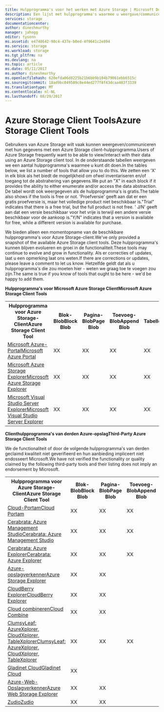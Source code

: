 ```yaml
---
title: Hulpprogramma's voor het werken met Azure Storage | Microsoft Docs
description: Een lijst met hulpprogramma's waarmee u weergave/communiceren met uw Azure Storage-gegevens.
services: storage
documentationcenter: 
author: dineshmurthy
manager: jahogg
editor: tysonn
ms.assetid: e4748642-98c4-437e-b0ed-4f9641c2e894
ms.service: storage
ms.workload: storage
ms.tgt_pltfrm: na
ms.devlang: na
ms.topic: article
ms.date: 05/11/2017
ms.author: dineshmurthy
ms.openlocfilehash: 620efda06d8225b21b6bb9b104b79061ebb6515c
ms.sourcegitcommit: 18ad9bc049589c8e44ed277f8f43dcaa483f3339
ms.translationtype: MT
ms.contentlocale: nl-NL
ms.lasthandoff: 08/29/2017
---
```

# <a name="azure-storage-client-tools"></a><span data-ttu-id="52206-103">Azure Storage Client Tools</span><span class="sxs-lookup"><span data-stu-id="52206-103">Azure Storage Client Tools</span></span>
<span data-ttu-id="52206-104">Gebruikers van Azure Storage wilt vaak kunnen weergeven/communiceren met hun gegevens met een Azure Storage client-hulpprogramma.</span><span class="sxs-lookup"><span data-stu-id="52206-104">Users of Azure Storage frequently want to be able to view/interact with their data using an Azure Storage client tool.</span></span> <span data-ttu-id="52206-105">In de onderstaande tabellen weergeven we een aantal hulpprogramma's waarmee u kunt dit doen.</span><span class="sxs-lookup"><span data-stu-id="52206-105">In the tables below, we list a number of tools that allow you to do this.</span></span> <span data-ttu-id="52206-106">We zetten een 'X' in elk blok als het biedt de mogelijkheid om ofwel inventariseren en/of toegang tot de abstrahering van gegevens.</span><span class="sxs-lookup"><span data-stu-id="52206-106">We put an "X" in each block if it provides the ability to either enumerate and/or access the data abstraction.</span></span> <span data-ttu-id="52206-107">De tabel wordt ook weergegeven als de hulpprogramma's is gratis.</span><span class="sxs-lookup"><span data-stu-id="52206-107">The table also shows if the tools is free or not.</span></span> <span data-ttu-id="52206-108">'Proefversie' geeft aan dat er een gratis proefversie is, maar het volledige product niet beschikbaar is.</span><span class="sxs-lookup"><span data-stu-id="52206-108">"Trial" indicates that there is a free trial, but the full product is not free.</span></span> <span data-ttu-id="52206-109">' J/N' geeft aan dat een versie beschikbaar voor het vrije is terwijl een andere versie beschikbaar voor de aankoop is.</span><span class="sxs-lookup"><span data-stu-id="52206-109">"Y/N" indicates that a version is available for free, while a different version is available for purchase.</span></span>

<span data-ttu-id="52206-110">We bieden alleen een momentopname van de beschikbare hulpprogramma's voor Azure Storage-client.</span><span class="sxs-lookup"><span data-stu-id="52206-110">We've only provided a snapshot of the available Azure Storage client tools.</span></span> <span data-ttu-id="52206-111">Deze hulpprogramma's kunnen blijven evolueren en groei in de functionaliteit.</span><span class="sxs-lookup"><span data-stu-id="52206-111">These tools may continue to evolve and grow in functionality.</span></span> <span data-ttu-id="52206-112">Als er correcties of updates, laat u een opmerking laat ons weten.</span><span class="sxs-lookup"><span data-stu-id="52206-112">If there are corrections or updates, please leave a comment to let us know.</span></span> <span data-ttu-id="52206-113">Hetzelfde geldt dat als u hulpprogramma's die zou moeten hier - weten we graag toe te voegen zou zijn.</span><span class="sxs-lookup"><span data-stu-id="52206-113">The same is true if you know of tools that ought to be here - we'd be happy to add them.</span></span>

<span data-ttu-id="52206-114">**Hulpprogramma's voor Microsoft Azure Storage Client**</span><span class="sxs-lookup"><span data-stu-id="52206-114">**Microsoft Azure Storage Client Tools**</span></span>

<table>
  <tr>
    <th rowspan="2"><span data-ttu-id="52206-115">Hulpprogramma voor Azure Storage-Client</span><span class="sxs-lookup"><span data-stu-id="52206-115">Azure Storage Client Tool</span></span></th>
    <th rowspan="2"><span data-ttu-id="52206-116">Blok-Blob</span><span class="sxs-lookup"><span data-stu-id="52206-116">Block Blob</span></span></th>
    <th rowspan="2"><span data-ttu-id="52206-117">Pagina-Blob</span><span class="sxs-lookup"><span data-stu-id="52206-117">Page Blob</span></span></th>
    <th rowspan="2"><span data-ttu-id="52206-118">Toevoeg-Blob</span><span class="sxs-lookup"><span data-stu-id="52206-118">Append Blob</span></span></th>
    <th rowspan="2"><span data-ttu-id="52206-119">Tabellen</span><span class="sxs-lookup"><span data-stu-id="52206-119">Tables</span></span></th>
    <th rowspan="2"><span data-ttu-id="52206-120">Wachtrijen</span><span class="sxs-lookup"><span data-stu-id="52206-120">Queues</span></span></th>
    <th rowspan="2"><span data-ttu-id="52206-121">Bestanden</span><span class="sxs-lookup"><span data-stu-id="52206-121">Files</span></span></th>
    <th rowspan="2"><span data-ttu-id="52206-122">Gratis</span><span class="sxs-lookup"><span data-stu-id="52206-122">Free</span></span></th>
    <th colspan="4"><span data-ttu-id="52206-123">Platform</span><span class="sxs-lookup"><span data-stu-id="52206-123">Platform</span></span></th>
  </tr>
  <tr>
    <td><span data-ttu-id="52206-124">Web</span><span class="sxs-lookup"><span data-stu-id="52206-124">Web</span></span></td>
    <td><span data-ttu-id="52206-125">Windows</span><span class="sxs-lookup"><span data-stu-id="52206-125">Windows</span></span></td>
    <td><span data-ttu-id="52206-126">OSX</span><span class="sxs-lookup"><span data-stu-id="52206-126">OSX</span></span></td>
    <td><span data-ttu-id="52206-127">Linux</span><span class="sxs-lookup"><span data-stu-id="52206-127">Linux</span></span></td>
  </tr>
  <tr>
    <td><span data-ttu-id="52206-128"><a href="https://azure.microsoft.com/features/azure-portal/">Microsoft Azure-Portal</a></span><span class="sxs-lookup"><span data-stu-id="52206-128"><a href="https://azure.microsoft.com/features/azure-portal/">Microsoft Azure Portal</a></span></span></td>
    <td><span data-ttu-id="52206-129">X</span><span class="sxs-lookup"><span data-stu-id="52206-129">X</span></span></td>
    <td><span data-ttu-id="52206-130">X</span><span class="sxs-lookup"><span data-stu-id="52206-130">X</span></span></td>
    <td><span data-ttu-id="52206-131">X</span><span class="sxs-lookup"><span data-stu-id="52206-131">X</span></span></td>
    <td><span data-ttu-id="52206-132">X</span><span class="sxs-lookup"><span data-stu-id="52206-132">X</span></span></td>
    <td><span data-ttu-id="52206-133">X</span><span class="sxs-lookup"><span data-stu-id="52206-133">X</span></span></td>
    <td><span data-ttu-id="52206-134">X</span><span class="sxs-lookup"><span data-stu-id="52206-134">X</span></span></td>
    <td><span data-ttu-id="52206-135">J</span><span class="sxs-lookup"><span data-stu-id="52206-135">Y</span></span></td>
    <td><span data-ttu-id="52206-136">X</span><span class="sxs-lookup"><span data-stu-id="52206-136">X</span></span></td>
    <td></td>
    <td></td>
    <td></td>
  </tr>
  <tr>
    <td><span data-ttu-id="52206-137"><a href="http://storageexplorer.com/">Microsoft Azure Storage Explorer</a></span><span class="sxs-lookup"><span data-stu-id="52206-137"><a href="http://storageexplorer.com/">Microsoft Azure Storage Explorer</a></span></span></td>
    <td><span data-ttu-id="52206-138">X</span><span class="sxs-lookup"><span data-stu-id="52206-138">X</span></span></td>
    <td><span data-ttu-id="52206-139">X</span><span class="sxs-lookup"><span data-stu-id="52206-139">X</span></span></td>
    <td><span data-ttu-id="52206-140">X</span><span class="sxs-lookup"><span data-stu-id="52206-140">X</span></span></td>
    <td><span data-ttu-id="52206-141">X</span><span class="sxs-lookup"><span data-stu-id="52206-141">X</span></span></td>
    <td><span data-ttu-id="52206-142">X</span><span class="sxs-lookup"><span data-stu-id="52206-142">X</span></span></td>
    <td><span data-ttu-id="52206-143">X</span><span class="sxs-lookup"><span data-stu-id="52206-143">X</span></span></td>
    <td><span data-ttu-id="52206-144">J</span><span class="sxs-lookup"><span data-stu-id="52206-144">Y</span></span></td>
    <td></td>
    <td><span data-ttu-id="52206-145">X</span><span class="sxs-lookup"><span data-stu-id="52206-145">X</span></span></td>
    <td><span data-ttu-id="52206-146">X</span><span class="sxs-lookup"><span data-stu-id="52206-146">X</span></span></td>
    <td><span data-ttu-id="52206-147">X</span><span class="sxs-lookup"><span data-stu-id="52206-147">X</span></span></td>
  </tr>
  <tr>
    <td><span data-ttu-id="52206-148"><a href="https://www.visualstudio.com/features/azure-tools-vs.aspx">Microsoft Visual Studio Server Explorer</a></span><span class="sxs-lookup"><span data-stu-id="52206-148"><a href="https://www.visualstudio.com/features/azure-tools-vs.aspx">Microsoft Visual Studio Server Explorer</a></span></span></td>
    <td><span data-ttu-id="52206-149">X</span><span class="sxs-lookup"><span data-stu-id="52206-149">X</span></span></td>
    <td><span data-ttu-id="52206-150">X</span><span class="sxs-lookup"><span data-stu-id="52206-150">X</span></span></td>
    <td><span data-ttu-id="52206-151">X</span><span class="sxs-lookup"><span data-stu-id="52206-151">X</span></span></td>
    <td><span data-ttu-id="52206-152">X</span><span class="sxs-lookup"><span data-stu-id="52206-152">X</span></span></td>
    <td><span data-ttu-id="52206-153">X</span><span class="sxs-lookup"><span data-stu-id="52206-153">X</span></span></td>
    <td></td>
    <td><span data-ttu-id="52206-154">J</span><span class="sxs-lookup"><span data-stu-id="52206-154">Y</span></span></td>
    <td></td>
    <td><span data-ttu-id="52206-155">X</span><span class="sxs-lookup"><span data-stu-id="52206-155">X</span></span></td>
    <td></td>
    <td></td>
  </tr>
</table>

<span data-ttu-id="52206-156">**Clienthulpprogramma's van derden Azure-opslag**</span><span class="sxs-lookup"><span data-stu-id="52206-156">**Third-Party Azure Storage Client Tools**</span></span>

<span data-ttu-id="52206-157">We de functionaliteit of door de volgende hulpprogramma's van derden geclaimd kwaliteit niet geverifieerd en hun aanbieding impliceert niet endosseert Microsoft.</span><span class="sxs-lookup"><span data-stu-id="52206-157">We have not verified the functionality or quality claimed by the following third-party tools and their listing does not imply an endorsement by Microsoft.</span></span>

<table>
  <tr>
    <th rowspan="2"><span data-ttu-id="52206-158">Hulpprogramma voor Azure Storage-Client</span><span class="sxs-lookup"><span data-stu-id="52206-158">Azure Storage Client Tool</span></span></th>
    <th rowspan="2"><span data-ttu-id="52206-159">Blok-Blob</span><span class="sxs-lookup"><span data-stu-id="52206-159">Block Blob</span></span></th>
    <th rowspan="2"><span data-ttu-id="52206-160">Pagina-Blob</span><span class="sxs-lookup"><span data-stu-id="52206-160">Page Blob</span></span></th>
    <th rowspan="2"><span data-ttu-id="52206-161">Toevoeg-Blob</span><span class="sxs-lookup"><span data-stu-id="52206-161">Append Blob</span></span></th>
    <th rowspan="2"><span data-ttu-id="52206-162">Tabellen</span><span class="sxs-lookup"><span data-stu-id="52206-162">Tables</span></span></th>
    <th rowspan="2"><span data-ttu-id="52206-163">Wachtrijen</span><span class="sxs-lookup"><span data-stu-id="52206-163">Queues</span></span></th>
    <th rowspan="2"><span data-ttu-id="52206-164">Bestanden</span><span class="sxs-lookup"><span data-stu-id="52206-164">Files</span></span></th>
    <th rowspan="2"><span data-ttu-id="52206-165">Gratis</span><span class="sxs-lookup"><span data-stu-id="52206-165">Free</span></span></th>
    <th colspan="4"><span data-ttu-id="52206-166">Platform</span><span class="sxs-lookup"><span data-stu-id="52206-166">Platform</span></span></th>
  </tr>
  <tr>
    <td><span data-ttu-id="52206-167">Web</span><span class="sxs-lookup"><span data-stu-id="52206-167">Web</span></span></td>
    <td><span data-ttu-id="52206-168">Windows</span><span class="sxs-lookup"><span data-stu-id="52206-168">Windows</span></span></td>
    <td><span data-ttu-id="52206-169">OSX</span><span class="sxs-lookup"><span data-stu-id="52206-169">OSX</span></span></td>
    <td><span data-ttu-id="52206-170">Linux</span><span class="sxs-lookup"><span data-stu-id="52206-170">Linux</span></span></td>
  </tr>
  <tr>
    <td><span data-ttu-id="52206-171"><a href="http://www.cloudportam.com/">Cloud-Portam</a></span><span class="sxs-lookup"><span data-stu-id="52206-171"><a href="http://www.cloudportam.com/">Cloud Portam</a></span></span></td>
    <td><span data-ttu-id="52206-172">X</span><span class="sxs-lookup"><span data-stu-id="52206-172">X</span></span></td>
    <td><span data-ttu-id="52206-173">X</span><span class="sxs-lookup"><span data-stu-id="52206-173">X</span></span></td>
    <td><span data-ttu-id="52206-174">X</span><span class="sxs-lookup"><span data-stu-id="52206-174">X</span></span></td>
    <td><span data-ttu-id="52206-175">X</span><span class="sxs-lookup"><span data-stu-id="52206-175">X</span></span></td>
    <td><span data-ttu-id="52206-176">X</span><span class="sxs-lookup"><span data-stu-id="52206-176">X</span></span></td>
    <td><span data-ttu-id="52206-177">X</span><span class="sxs-lookup"><span data-stu-id="52206-177">X</span></span></td>
    <td><span data-ttu-id="52206-178">Proefversie</span><span class="sxs-lookup"><span data-stu-id="52206-178">Trial</span></span></td>
    <td><span data-ttu-id="52206-179">X</span><span class="sxs-lookup"><span data-stu-id="52206-179">X</span></span></td>
    <td></td>
    <td></td>
    <td></td>
  </tr>
  <tr>
    <td><span data-ttu-id="52206-180"><a href="http://www.cerebrata.com/products/azure-management-studio/introduction">Cerabrata: Azure Management Studio</a></span><span class="sxs-lookup"><span data-stu-id="52206-180"><a href="http://www.cerebrata.com/products/azure-management-studio/introduction">Cerabrata: Azure Management Studio</a></span></span></td>
    <td><span data-ttu-id="52206-181">X</span><span class="sxs-lookup"><span data-stu-id="52206-181">X</span></span></td>
    <td><span data-ttu-id="52206-182">X</span><span class="sxs-lookup"><span data-stu-id="52206-182">X</span></span></td>
    <td><span data-ttu-id="52206-183">X</span><span class="sxs-lookup"><span data-stu-id="52206-183">X</span></span></td>
    <td><span data-ttu-id="52206-184">X</span><span class="sxs-lookup"><span data-stu-id="52206-184">X</span></span></td>
    <td><span data-ttu-id="52206-185">X</span><span class="sxs-lookup"><span data-stu-id="52206-185">X</span></span></td>
    <td><span data-ttu-id="52206-186">X</span><span class="sxs-lookup"><span data-stu-id="52206-186">X</span></span></td>
    <td><span data-ttu-id="52206-187">Proefversie</span><span class="sxs-lookup"><span data-stu-id="52206-187">Trial</span></span></td>
    <td></td>
    <td><span data-ttu-id="52206-188">X</span><span class="sxs-lookup"><span data-stu-id="52206-188">X</span></span></td>
    <td></td>
    <td></td>
  </tr>
  <tr>
    <td><span data-ttu-id="52206-189"><a href="http://www.cerebrata.com/products/azure-explorer/introduction">Cerabrata: Azure Explorer</a></span><span class="sxs-lookup"><span data-stu-id="52206-189"><a href="http://www.cerebrata.com/products/azure-explorer/introduction">Cerabrata: Azure Explorer</a></span></span></td>
    <td><span data-ttu-id="52206-190">X</span><span class="sxs-lookup"><span data-stu-id="52206-190">X</span></span></td>
    <td><span data-ttu-id="52206-191">X</span><span class="sxs-lookup"><span data-stu-id="52206-191">X</span></span></td>
    <td><span data-ttu-id="52206-192">X</span><span class="sxs-lookup"><span data-stu-id="52206-192">X</span></span></td>
    <td></td>
    <td></td>
    <td><span data-ttu-id="52206-193">X</span><span class="sxs-lookup"><span data-stu-id="52206-193">X</span></span></td>
    <td><span data-ttu-id="52206-194">J</span><span class="sxs-lookup"><span data-stu-id="52206-194">Y</span></span></td>
    <td></td>
    <td><span data-ttu-id="52206-195">X</span><span class="sxs-lookup"><span data-stu-id="52206-195">X</span></span></td>
    <td></td>
    <td></td>
  </tr>
  <tr>
    <td><span data-ttu-id="52206-196"><a href="https://github.com/sebagomez/azurestorageexplorer">Azure-opslagverkenner</a></span><span class="sxs-lookup"><span data-stu-id="52206-196"><a href="https://github.com/sebagomez/azurestorageexplorer">Azure Storage Explorer</a></span></span></td>
    <td><span data-ttu-id="52206-197">X</span><span class="sxs-lookup"><span data-stu-id="52206-197">X</span></span></td>
    <td><span data-ttu-id="52206-198">X</span><span class="sxs-lookup"><span data-stu-id="52206-198">X</span></span></td>
    <td></td>
    <td><span data-ttu-id="52206-199">X</span><span class="sxs-lookup"><span data-stu-id="52206-199">X</span></span></td>
    <td><span data-ttu-id="52206-200">X</span><span class="sxs-lookup"><span data-stu-id="52206-200">X</span></span></td>
    <td></td>
    <td><span data-ttu-id="52206-201">J</span><span class="sxs-lookup"><span data-stu-id="52206-201">Y</span></span></td>
    <td></td>
    <td><span data-ttu-id="52206-202">X</span><span class="sxs-lookup"><span data-stu-id="52206-202">X</span></span></td>
    <td></td>
    <td></td>
  </tr>
  <tr>
    <td><span data-ttu-id="52206-203"><a href="http://www.cloudberrylab.com/free-microsoft-azure-explorer.aspx">CloudBerry Explorer</a></span><span class="sxs-lookup"><span data-stu-id="52206-203"><a href="http://www.cloudberrylab.com/free-microsoft-azure-explorer.aspx">CloudBerry Explorer</a></span></span></td>
    <td><span data-ttu-id="52206-204">X</span><span class="sxs-lookup"><span data-stu-id="52206-204">X</span></span></td>
    <td><span data-ttu-id="52206-205">X</span><span class="sxs-lookup"><span data-stu-id="52206-205">X</span></span></td>
    <td></td>
    <td></td>
    <td></td>
    <td><span data-ttu-id="52206-206">X</span><span class="sxs-lookup"><span data-stu-id="52206-206">X</span></span></td>
    <td><span data-ttu-id="52206-207">J/N</span><span class="sxs-lookup"><span data-stu-id="52206-207">Y/N</span></span></td>
    <td></td>
    <td><span data-ttu-id="52206-208">X</span><span class="sxs-lookup"><span data-stu-id="52206-208">X</span></span></td>
    <td></td>
    <td></td>
  </tr>
  <tr>
    <td><span data-ttu-id="52206-209"><a href="http://www.gapotchenko.com/cloudcombine">Cloud combineren</a></span><span class="sxs-lookup"><span data-stu-id="52206-209"><a href="http://www.gapotchenko.com/cloudcombine">Cloud Combine</a></span></span></td>
    <td><span data-ttu-id="52206-210">X</span><span class="sxs-lookup"><span data-stu-id="52206-210">X</span></span></td>
    <td><span data-ttu-id="52206-211">X</span><span class="sxs-lookup"><span data-stu-id="52206-211">X</span></span></td>
    <td></td>
    <td><span data-ttu-id="52206-212">X</span><span class="sxs-lookup"><span data-stu-id="52206-212">X</span></span></td>
    <td><span data-ttu-id="52206-213">X</span><span class="sxs-lookup"><span data-stu-id="52206-213">X</span></span></td>
    <td></td>
    <td><span data-ttu-id="52206-214">Proefversie</span><span class="sxs-lookup"><span data-stu-id="52206-214">Trial</span></span></td>
    <td></td>
    <td><span data-ttu-id="52206-215">X</span><span class="sxs-lookup"><span data-stu-id="52206-215">X</span></span></td>
    <td></td>
    <td></td>
  </tr>
  <tr>
    <td><span data-ttu-id="52206-216"><a href="http://clumsyleaf.com">ClumsyLeaf: AzureXplorer, CloudXplorer, TableXplorer</a></span><span class="sxs-lookup"><span data-stu-id="52206-216"><a href="http://clumsyleaf.com">ClumsyLeaf: AzureXplorer, CloudXplorer, TableXplorer</a></span></span></td>
    <td><span data-ttu-id="52206-217">X</span><span class="sxs-lookup"><span data-stu-id="52206-217">X</span></span></td>
    <td><span data-ttu-id="52206-218">X</span><span class="sxs-lookup"><span data-stu-id="52206-218">X</span></span></td>
    <td><span data-ttu-id="52206-219">X</span><span class="sxs-lookup"><span data-stu-id="52206-219">X</span></span></td>
    <td><span data-ttu-id="52206-220">X</span><span class="sxs-lookup"><span data-stu-id="52206-220">X</span></span></td>
    <td><span data-ttu-id="52206-221">X</span><span class="sxs-lookup"><span data-stu-id="52206-221">X</span></span></td>
    <td><span data-ttu-id="52206-222">X</span><span class="sxs-lookup"><span data-stu-id="52206-222">X</span></span></td>
    <td><span data-ttu-id="52206-223">J</span><span class="sxs-lookup"><span data-stu-id="52206-223">Y</span></span></td>
    <td></td>
    <td><span data-ttu-id="52206-224">X</span><span class="sxs-lookup"><span data-stu-id="52206-224">X</span></span></td>
    <td></td>
    <td></td>
  </tr>
  <tr>
    <td><span data-ttu-id="52206-225"><a href="http://www.gladinet.com/Azure-Storage/index.htm">Gladinet Cloud</a></span><span class="sxs-lookup"><span data-stu-id="52206-225"><a href="http://www.gladinet.com/Azure-Storage/index.htm">Gladinet Cloud</a></span></span></td>
    <td><span data-ttu-id="52206-226">X</span><span class="sxs-lookup"><span data-stu-id="52206-226">X</span></span></td>
    <td></td>
    <td></td>
    <td></td>
    <td></td>
    <td></td>
    <td><span data-ttu-id="52206-227">Proefversie</span><span class="sxs-lookup"><span data-stu-id="52206-227">Trial</span></span></td>
    <td></td>
    <td><span data-ttu-id="52206-228">X</span><span class="sxs-lookup"><span data-stu-id="52206-228">X</span></span></td>
    <td></td>
    <td></td>
  </tr>
  <tr>
    <td><span data-ttu-id="52206-229"><a href="http://storageexplorer.codeplex.com/">Azure-Web-Opslagverkenner</a></span><span class="sxs-lookup"><span data-stu-id="52206-229"><a href="http://storageexplorer.codeplex.com/">Azure Web Storage Explorer</a></span></span></td>
    <td><span data-ttu-id="52206-230">X</span><span class="sxs-lookup"><span data-stu-id="52206-230">X</span></span></td>
    <td><span data-ttu-id="52206-231">X</span><span class="sxs-lookup"><span data-stu-id="52206-231">X</span></span></td>
    <td></td>
    <td><span data-ttu-id="52206-232">X</span><span class="sxs-lookup"><span data-stu-id="52206-232">X</span></span></td>
    <td><span data-ttu-id="52206-233">X</span><span class="sxs-lookup"><span data-stu-id="52206-233">X</span></span></td>
    <td></td>
    <td><span data-ttu-id="52206-234">J</span><span class="sxs-lookup"><span data-stu-id="52206-234">Y</span></span></td>
    <td><span data-ttu-id="52206-235">X</span><span class="sxs-lookup"><span data-stu-id="52206-235">X</span></span></td>
    <td></td>
    <td></td>
    <td></td>
  </tr>
  <tr>
    <td><span data-ttu-id="52206-236"><a href="https://zudio.co/">Zudio</a></span><span class="sxs-lookup"><span data-stu-id="52206-236"><a href="https://zudio.co/">Zudio</a></span></span></td>
    <td><span data-ttu-id="52206-237">X</span><span class="sxs-lookup"><span data-stu-id="52206-237">X</span></span></td>
    <td><span data-ttu-id="52206-238">X</span><span class="sxs-lookup"><span data-stu-id="52206-238">X</span></span></td>
    <td></td>
    <td><span data-ttu-id="52206-239">X</span><span class="sxs-lookup"><span data-stu-id="52206-239">X</span></span></td>
    <td><span data-ttu-id="52206-240">X</span><span class="sxs-lookup"><span data-stu-id="52206-240">X</span></span></td>
    <td><span data-ttu-id="52206-241">X</span><span class="sxs-lookup"><span data-stu-id="52206-241">X</span></span></td>
    <td><span data-ttu-id="52206-242">Proefversie</span><span class="sxs-lookup"><span data-stu-id="52206-242">Trial</span></span></td>
    <td><span data-ttu-id="52206-243">X</span><span class="sxs-lookup"><span data-stu-id="52206-243">X</span></span></td>
    <td></td>
    <td></td>
    <td></td>
  </tr>
</table>
